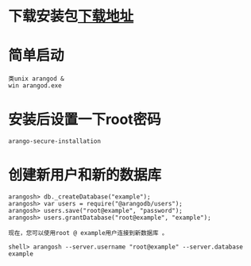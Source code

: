 # 下载安装包[下载地址](https://www.arangodb.com/download/)

# 简单启动
    类unix arangod &
    win arangod.exe
  
# 安装后设置一下root密码
    arango-secure-installation
        
# 创建新用户和新的数据库
    arangosh> db._createDatabase("example");
    arangosh> var users = require("@arangodb/users");
    arangosh> users.save("root@example", "password");
    arangosh> users.grantDatabase("root@example", "example");
    
    现在，您可以使用root @ example用户连接到新数据库 。
    
    shell> arangosh --server.username "root@example" --server.database example
    
    